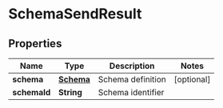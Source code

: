 

# SchemaSendResult


## Properties

Name | Type | Description | Notes
------------ | ------------- | ------------- | -------------
**schema** | [**Schema**](Schema.md) | Schema definition |  [optional]
**schemaId** | **String** | Schema identifier | 




